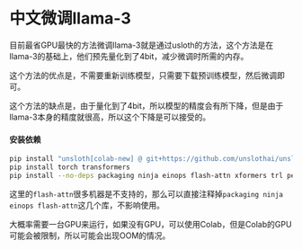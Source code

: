 # 中文微调llama-3

目前最省GPU最快的方法微调llama-3就是通过usloth的方法，这个方法是在llama-3的基础上，他们预先量化到了4bit，减少微调时所需的内存。

这个方法的优点是，不需要重新训练模型，只需要下载预训练模型，然后微调即可。

这个方法的缺点是，由于量化到了4bit，所以模型的精度会有所下降，但是由于llama-3本身的精度就很高，所以这个下降是可以接受的。

#### 安装依赖
```bash
pip install "unsloth[colab-new] @ git+https://github.com/unslothai/unsloth.git"
pip install torch transformers
pip install --no-deps packaging ninja einops flash-attn xformers trl peft accelerate bitsandbytes
```

这里的`flash-attn`很多机器是不支持的，那么可以直接注释掉`packaging ninja einops flash-attn`这几个库，不影响使用。


大概率需要一台GPU来运行，如果没有GPU，可以使用Colab，但是Colab的GPU可能会被限制，所以可能会出现OOM的情况。



